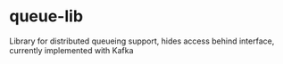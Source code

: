# queue-lib
Library for distributed queueing support, hides access behind interface, currently implemented with Kafka
